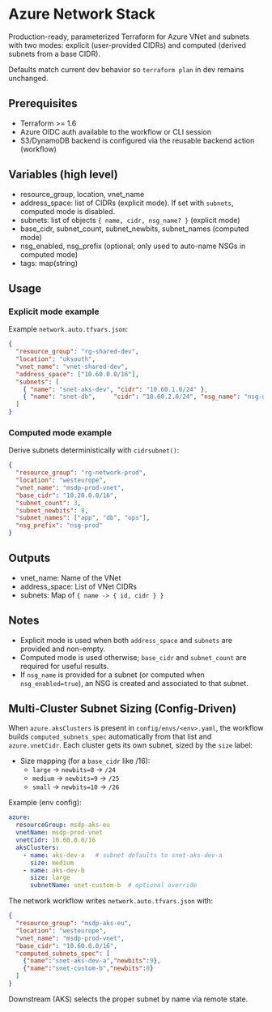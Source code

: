 # Azure Network Stack

Production-ready, parameterized Terraform for Azure VNet and subnets with two modes: explicit (user-provided CIDRs) and computed (derived subnets from a base CIDR).

Defaults match current dev behavior so `terraform plan` in dev remains unchanged.

## Prerequisites
- Terraform >= 1.6
- Azure OIDC auth available to the workflow or CLI session
- S3/DynamoDB backend is configured via the reusable backend action (workflow)

## Variables (high level)
- resource_group, location, vnet_name
- address_space: list of CIDRs (explicit mode). If set with `subnets`, computed mode is disabled.
- subnets: list of objects `{ name, cidr, nsg_name? }` (explicit mode)
- base_cidr, subnet_count, subnet_newbits, subnet_names (computed mode)
- nsg_enabled, nsg_prefix (optional; only used to auto-name NSGs in computed mode)
- tags: map(string)

## Usage

### Explicit mode example
Example `network.auto.tfvars.json`:

```json
{
  "resource_group": "rg-shared-dev",
  "location": "uksouth",
  "vnet_name": "vnet-shared-dev",
  "address_space": ["10.60.0.0/16"],
  "subnets": [
    { "name": "snet-aks-dev", "cidr": "10.60.1.0/24" },
    { "name": "snet-db",     "cidr": "10.60.2.0/24", "nsg_name": "nsg-db" }
  ]
}
```

### Computed mode example
Derive subnets deterministically with `cidrsubnet()`:

```json
{
  "resource_group": "rg-network-prod",
  "location": "westeurope",
  "vnet_name": "msdp-prod-vnet",
  "base_cidr": "10.20.0.0/16",
  "subnet_count": 3,
  "subnet_newbits": 8,
  "subnet_names": ["app", "db", "ops"],
  "nsg_prefix": "nsg-prod"
}
```

## Outputs
- vnet_name: Name of the VNet
- address_space: List of VNet CIDRs
- subnets: Map of `{ name -> { id, cidr } }`

## Notes
- Explicit mode is used when both `address_space` and `subnets` are provided and non-empty.
- Computed mode is used otherwise; `base_cidr` and `subnet_count` are required for useful results.
- If `nsg_name` is provided for a subnet (or computed when `nsg_enabled=true`), an NSG is created and associated to that subnet.

## Multi-Cluster Subnet Sizing (Config-Driven)

When `azure.aksClusters` is present in `config/envs/<env>.yaml`, the workflow builds `computed_subnets_spec` automatically from that list and `azure.vnetCidr`. Each cluster gets its own subnet, sized by the `size` label:

- Size mapping (for a `base_cidr` like /16):
  - `large` → `newbits=8` → `/24`
  - `medium` → `newbits=9` → `/25`
  - `small` → `newbits=10` → `/26`

Example (env config):

```yaml
azure:
  resourceGroup: msdp-aks-eu
  vnetName: msdp-prod-vnet
  vnetCidr: 10.60.0.0/16
  aksClusters:
    - name: aks-dev-a   # subnet defaults to snet-aks-dev-a
      size: medium
    - name: aks-dev-b
      size: large
      subnetName: snet-custom-b  # optional override
```

The network workflow writes `network.auto.tfvars.json` with:

```json
{
  "resource_group": "msdp-aks-eu",
  "location": "westeurope",
  "vnet_name": "msdp-prod-vnet",
  "base_cidr": "10.60.0.0/16",
  "computed_subnets_spec": [
    {"name":"snet-aks-dev-a","newbits":9},
    {"name":"snet-custom-b","newbits":8}
  ]
}
```

Downstream (AKS) selects the proper subnet by name via remote state.
